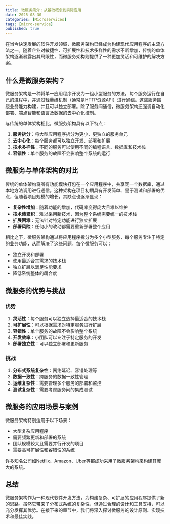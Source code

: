 ```yaml
---
title: 微服务简介：从基础概念到实际应用
date: 2025-08-30
categories: [Microservices]
tags: [micro-service]
published: true
---
```


在当今快速发展的软件开发领域，微服务架构已经成为构建现代应用程序的主流方法之一。随着企业对敏捷性、可扩展性和技术多样性的需求不断增加，传统的单体架构逐渐暴露出其局限性，而微服务架构则提供了一种更加灵活和可维护的解决方案。

## 什么是微服务架构？

微服务架构是一种将单一应用程序开发为一组小型服务的方法，每个服务运行在自己的进程中，并通过轻量级机制（通常是HTTP资源API）进行通信。这些服务围绕业务能力构建，并且可以独立部署。除了服务间通信，微服务架构还强调自动化部署、端点智能和语言及数据的去中心化控制。

与传统的单体架构相比，微服务架构具有以下特点：
1. **服务拆分**：将大型应用程序拆分为更小、更独立的服务单元
2. **去中心化**：每个服务都可以独立开发、部署和扩展
3. **技术多样性**：不同的服务可以使用不同的编程语言、数据库和技术栈
4. **容错性**：单个服务的故障不会影响整个系统的运行

## 微服务与单体架构的对比

传统的单体架构将所有功能模块打包在一个应用程序中，共享同一个数据库，通过本地方法调用进行通信。这种架构在项目初期具有开发简单、易于测试和部署的优点，但随着项目规模的增长，其缺点也逐渐显现：

- **复杂性增加**：随着功能的增加，代码库变得庞大且难以维护
- **技术债累积**：难以采用新技术，因为整个系统需要统一的技术栈
- **扩展困难**：无法针对特定功能进行独立扩展
- **部署风险**：任何小的改动都需要重新部署整个应用

相比之下，微服务架构通过将应用程序拆分为多个小型服务，每个服务专注于特定的业务功能，从而解决了这些问题。每个微服务可以：
- 独立开发和部署
- 使用最适合其需求的技术栈
- 独立扩展以满足性能要求
- 降低系统整体的耦合度

## 微服务的优势与挑战

### 优势

1. **灵活性**：每个服务可以独立选择最适合的技术栈
2. **可扩展性**：可以根据需求对特定服务进行扩展
3. **容错性**：单个服务的故障不会影响整个系统
4. **开发效率**：小团队可以专注于特定服务的开发
5. **部署独立性**：可以独立部署和更新服务

### 挑战

1. **分布式系统复杂性**：网络延迟、容错处理等
2. **数据一致性**：跨服务的数据一致性管理
3. **运维复杂性**：需要管理多个服务的部署和监控
4. **测试复杂性**：需要考虑服务间的集成测试

## 微服务的应用场景与案例

微服务架构特别适用于以下场景：
- 大型复杂应用程序
- 需要频繁更新和部署的系统
- 团队规模较大且需要并行开发的项目
- 需要高可扩展性和容错性的系统

许多知名公司如Netflix、Amazon、Uber等都成功采用了微服务架构来构建其庞大的系统。

## 总结

微服务架构作为一种现代软件开发方法，为构建复杂、可扩展的应用程序提供了新的思路。虽然它带来了分布式系统的复杂性，但通过合理的设计和工具支持，可以充分发挥其优势。在接下来的章节中，我们将深入探讨微服务的设计原则、实现技术和最佳实践。